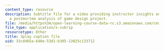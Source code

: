 ```yaml
---
content_type: resource
description: Subtitle file for a video providing instructor insights on conducting
  a postmortem analysis of game design project.
file: /media/https%3A/open-learning-course-data-rc.s3.amazonaws.com/cms-611j-creating-video-games-fall-2014/33cd465a640e53d1b30513025c133712_4HP37G4v3S8.vtt
file_type: application/x-subrip
resourcetype: Other
title: 3play caption file
uid: 33cd465a-640e-53d1-b305-13025c133712
---
```

